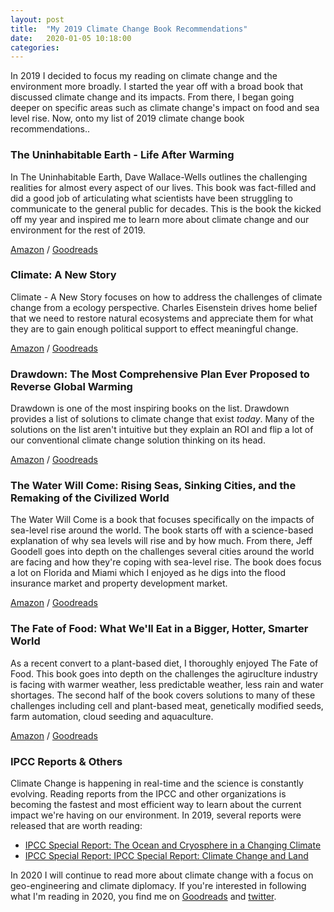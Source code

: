 ```yaml
---
layout: post
title:  "My 2019 Climate Change Book Recommendations"
date:   2020-01-05 10:18:00
categories:
---
```


In 2019 I decided to focus my reading on climate change and the environment more broadly. I started the year off with a broad book that discussed climate change and its impacts. From there, I began going deeper on specific areas such as climate change's impact on food and sea level rise. Now, onto my list of 2019 climate change book recommendations..

### The Uninhabitable Earth - Life After Warming
In The Uninhabitable Earth, Dave Wallace-Wells outlines the challenging realities for almost every aspect of our lives. This book was fact-filled and did a good job of articulating what scientists have been struggling to communicate to the general public for decades. This is the book the kicked off my year and inspired me to learn more about climate change and our environment for the rest of 2019.

[Amazon](https://www.amazon.com/Uninhabitable-Earth-Life-After-Warming/dp/0525576703/) / [Goodreads](https://www.goodreads.com/book/show/41552709-the-uninhabitable-earth?ac=1&from_search=true&qid=7fnpnUFOK6&rank=1)

### Climate: A New Story
Climate - A New Story focuses on how to address the challenges of climate change from a ecology perspective. Charles Eisenstein drives home belief that we need to restore natural ecosystems and appreciate them for what they are to gain enough political support to effect meaningful change.

[Amazon](https://www.amazon.com/Climate-New-Story-Charles-Eisenstein/dp/1623172489) / [Goodreads](https://www.goodreads.com/book/show/39849661-climate?ac=1&from_search=true&qid=e3anRj0sUT&rank=1)

### Drawdown: The Most Comprehensive Plan Ever Proposed to Reverse Global Warming
Drawdown is one of the most inspiring books on the list. Drawdown provides a list of solutions to climate change that exist *today*. Many of the solutions on the list aren't intuitive but they explain an ROI and flip a lot of our conventional climate change solution thinking on its head.

[Amazon](https://www.amazon.com/Drawdown-Comprehensive-Proposed-Reverse-Warming/dp/0143130447) / [Goodreads](https://www.goodreads.com/book/show/31624481-drawdown?ac=1&from_search=true&qid=Q18vqZslhg&rank=2)

### The Water Will Come: Rising Seas, Sinking Cities, and the Remaking of the Civilized World
The Water Will Come is a book that focuses specifically on the impacts of sea-level rise around the world. The book starts off with a science-based explanation of why sea levels will rise and by how much. From there, Jeff Goodell goes into depth on the challenges several cities around the world are facing and how they're coping with sea-level rise. The book does focus a lot on Florida and Miami which I enjoyed as he digs into the flood insurance market and property development market.

[Amazon](https://www.amazon.com/Water-Will-Come-Remaking-Civilized/dp/0316260207) / [Goodreads](https://www.goodreads.com/book/show/34523152-the-water-will-come?ac=1&from_search=true&qid=9A81yxDBI3&rank=1)

### The Fate of Food: What We'll Eat in a Bigger, Hotter, Smarter World
As a recent convert to a plant-based diet, I thoroughly enjoyed The Fate of Food. This book goes into depth on the challenges the agiruclture industry is facing with warmer weather, less predictable weather, less rain and water shortages. The second half of the book covers solutions to many of these challenges including cell and plant-based meat, genetically modified seeds, farm automation, cloud seeding and aquaculture.

[Amazon](https://www.amazon.com/Fate-Food-Bigger-Hotter-Smarter-ebook/dp/B07H722YDQ) / [Goodreads](https://www.goodreads.com/en/book/show/41882450-the-fate-of-food)

### IPCC Reports & Others
Climate Change is happening in real-time and the science is constantly evolving. Reading reports from the IPCC and other organizations is becoming the fastest and most efficient way to learn about the current impact we're having on our environment. In 2019, several reports were released that are worth reading:

- [IPCC Special Report: The Ocean and Cryosphere in a Changing Climate](https://www.ipcc.ch/srocc/)
- [IPCC Special Report: IPCC Special Report: Climate Change and Land](https://www.ipcc.ch/srccl/)

In 2020 I will continue to read more about climate change with a focus on geo-engineering and climate diplomacy. If you're interested in following what I'm reading in 2020, you find me on [Goodreads](https://www.goodreads.com/user/show/16899001-brandon-vlaar) and [twitter](https://twitter.com/bvlaar).
